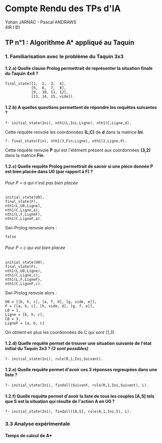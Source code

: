 # Compte Rendu des TPs d'IA

Yohan JARNAC - Pascal ANDRAWS  
4IR I B1

## TP n°1 : Algorithme A* appliqué au Taquin

### 1. Familiarisation avec le problème du Taquin 3x3

#### 1.2.a) Quelle clause Prolog permettrait de représenter la situation finale du Taquin 4x4 ?
```
final_state([1,  2,  3,  4],
            [5,  6,  7,  8],
            [9,  10, 11, 12],
            [13, 14, 15, vide]).
```

#### 1.2.b) A quelles questions permettent de répondre les requêtes suivantes ?
```
?- initial_state(Ini), nth1(L,Ini,Ligne), nth1(C,Ligne,d).
```
Cette requête renvoie les coordonnées __(L,C)__ de __d__ dans la matrice __Ini__.  

```
?- final_state(Fin), nth1(3,Fin,Ligne), nth1(2,Ligne,P).
```
Cette requête renvoie __P__ qui est l'élément présent aux coordonnées __(3,2)__ dans la matrice __Fin__.  

#### 1.2.c) Quelle requête Prolog permettrait de savoir si une pièce donnée P est bien placée dans U0 (par rapport à F) ?
###### Pour P = a qui n'est pas bien placée
```
initial_state(U0),
final_state(F),
nth1(L,U0,Ligne),
nth1(C,Ligne,a),
nth1(L,F,LigneF),
nth1(C,LigneF,a).
```
Swi-Prolog renvoie alors :
```
false
```
###### Pour P = c qui est bien placée
```
initial_state(U0),
final_state(F),
nth1(L,U0,Ligne),
nth1(C,Ligne,c),
nth1(L,F,LigneF),
nth1(C,LigneF,c).
```
Swi-Prolog renvoie alors :
```
U0 = [[b, h, c], [a, f, d], [g, vide, e]],
F = [[a, b, c], [h, vide, d], [g, f, e]],
L0 = 1,
Ligne = [b, h, c],
C0 = 3,
LigneF = [a, b, c]
```
On obtient en plus les coordonnées de C *qui sont (1,3)*.

#### 1.2.d) Quelle requête permet de trouver une situation suivante de l'état initial du Taquin 3x3 ? *(3 sont possibles)*
```
?- initial_state(Ini), rule(R,1,Ini,Suivant).
```

#### 1.2.e) Quelle requête permet d'avoir ces 3 réponses regroupées dans une liste ? 
```
?- initial_state(Ini), findall(Suivant, rule(R,1,Ini,Suivant), L).
```

#### 1.2.f) Quelle requête permet d'avoir la liste de tous les couples [A,S] tels que S est la situation qui résulte de l'action A en U0 ?
```
?- initial_state(Ini), findall([A,S], rule(A,1,Ini,S), L).
```
### 3.3 Analyse expérimentale

#### Temps de calcul de A*
